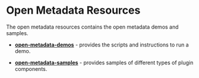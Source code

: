 <!-- SPDX-License-Identifier: Apache-2.0 -->
<!-- Copyright Contributors to the Egeria project. -->
  
# Open Metadata Resources
  
The open metadata resources contains the open metadata demos and samples.

* **[open-metadata-demos](open-metadata-demos)** - provides the scripts and
instructions to run a demo.

* **[open-metadata-samples](open-metadata-samples)** - provides samples of
different types of plugin components.